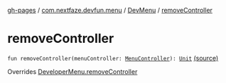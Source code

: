 [gh-pages](../../index.md) / [com.nextfaze.devfun.menu](../index.md) / [DevMenu](index.md) / [removeController](./remove-controller.md)

# removeController

`fun removeController(menuController: `[`MenuController`](../-menu-controller/index.md)`): `[`Unit`](https://kotlinlang.org/api/latest/jvm/stdlib/kotlin/-unit/index.html) [(source)](https://github.com/NextFaze/dev-fun/tree/master/devfun-menu/src/main/java/com/nextfaze/devfun/menu/DeveloperMenu.kt#L151)

Overrides [DeveloperMenu.removeController](../-developer-menu/remove-controller.md)

